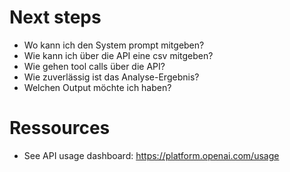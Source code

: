 # Next steps

- Wo kann ich den System prompt mitgeben?
- Wie kann ich über die API eine csv mitgeben?
- Wie gehen tool calls über die API?
- Wie zuverlässig ist das Analyse-Ergebnis?
- Welchen Output möchte ich haben?

# Ressources
- See API usage dashboard: https://platform.openai.com/usage
